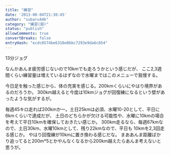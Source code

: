 ```yaml
---
title: "練習"
date: '2013-08-04T21:30:45'
author: "subaru44k"
category: "練習(弱)"
status: "publish"
allowComments: true
convertBreaks: false
entryHash: "ecdc8574be6310e0bbc7293e9da6c854"
---
```

13分ジョグ

なんかあんま疲労感じないので10kmでも走ろうかという感じだが、
ここ2,3週間くらい練習量は増えているはずなので水曜まではこのメニューで我慢する。

今日足を触った感じから、体の充実を感じる。200kmくらいにやはり境界があるのだろうか。
300km越えると今度は10kmジョグが回復練になるという壁があったような気がするが。

毎週45キロ走れば200kmかー。土日25kmは必須、水曜10-20として、平日に6kmくらいで達成だが、
土日のどちらかが欠ける可能性や、水曜に10kmの場合を考えて平日10kmを確保しておきたい感じか。
300km走るなら、毎週67kmなので、土日30km、水曜10kmとして、残り22kmなので、平日も
10kmを2,3回走る感じか。
やはり回復練が10kmに置き換わる感じだな。
まああんま距離ばかり追ってると200m*5とかやんなくなるから200km越えたらあんま考えないと思うが。
